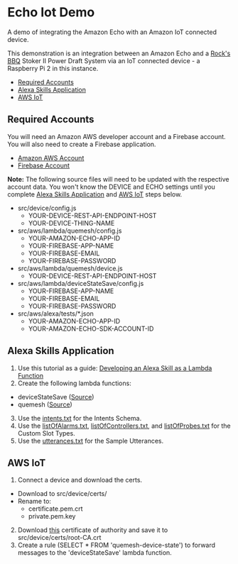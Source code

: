 # Echo Iot Demo
A demo of integrating the Amazon Echo with an Amazon IoT connected device.

This demonstration is an integration between an Amazon Echo and a [Rock's BBQ](https://www.rocksbarbque.com/) Stoker II Power Draft System via an IoT connected device - a Raspberry Pi 2 in this instance.

* [Required Accounts](#accounts)
* [Alexa Skills Application](#alexa)
* [AWS IoT](#iot)

<a name="accounts"></a>
## Required Accounts
You will need an Amazon AWS developer account and a Firebase account. You will also need to create a Firebase application.
  * [Amazon AWS Account](https://www.amazon.com/ap/signin)
  * [Firebase Account](https://www.firebase.com/login/)

**Note:** The following source files will need to be updated with the respective account data. You won't know the DEVICE and ECHO settings until you complete [Alexa Skills Application](#alexa) and [AWS IoT](#iot) steps below.
  * src/device/config.js
    * YOUR-DEVICE-REST-API-ENDPOINT-HOST
    * YOUR-DEVICE-THING-NAME
  * src/aws/lambda/quemesh/config.js
    * YOUR-AMAZON-ECHO-APP-ID
    * YOUR-FIREBASE-APP-NAME
    * YOUR-FIREBASE-EMAIL
    * YOUR-FIREBASE-PASSWORD
  * src/aws/lambda/quemesh/device.js
    * YOUR-DEVICE-REST-API-ENDPOINT-HOST
  * src/aws/lambda/deviceStateSave/config.js
    * YOUR-FIREBASE-APP-NAME
    * YOUR-FIREBASE-EMAIL
    * YOUR-FIREBASE-PASSWORD
  * src/aws/alexa/tests/*.json
    * YOUR-AMAZON-ECHO-APP-ID
    * YOUR-AMAZON-ECHO-SDK-ACCOUNT-ID

<a name="alexa"></a>
## Alexa Skills Application
1. Use this tutorial as a guide: [Developing an Alexa Skill as a Lambda Function](https://developer.amazon.com/public/solutions/alexa/alexa-skills-kit/docs/developing-an-alexa-skill-as-a-lambda-function)
2. Create the following lambda functions:
  * deviceStateSave ([Source](https://github.com/javaday/EchoIotDemo/tree/master/src/aws/lambda/deviceStateSave))
  * quemesh ([Source](https://github.com/javaday/EchoIotDemo/tree/master/src/aws/lambda/quemesh))
3. Use the [intents.txt](https://github.com/javaday/EchoIotDemo/blob/master/src/aws/alexa/intents.txt) for the Intents Schema.
4. Use the [listOfAlarms.txt](https://github.com/javaday/EchoIotDemo/blob/master/src/aws/alexa/listOfAlarms.txt), [listOfControllers.txt](https://github.com/javaday/EchoIotDemo/blob/master/src/aws/alexa/listOfControllers.txt), and [listOfProbes.txt](https://github.com/javaday/EchoIotDemo/blob/master/src/aws/alexa/listOfProbes.txt) for the Custom Slot Types.
4. Use the [utterances.txt](https://github.com/javaday/EchoIotDemo/blob/master/src/aws/alexa/utterances.txt) for the Sample Utterances.

<a name="iot"></a>
## AWS IoT
1. Connect a device and download the certs.
  * Download to src/device/certs/
  * Rename to:
    * certificate.pem.crt
    * private.pem.key
2. Download [this](https://www.symantec.com/content/en/us/enterprise/verisign/roots/VeriSign-Class%203-Public-Primary-Certification-Authority-G5.pem) certificate of authority and save it to src/device/certs/root-CA.crt
3. Create a rule (SELECT * FROM 'quemesh-device-state') to forward messages to the 'deviceStateSave' lambda function.

	
	
	

	

